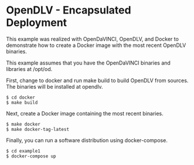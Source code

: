 # OpenDLV - Encapsulated Deployment

This example was realized with OpenDaVINCI, OpenDLV, and Docker to
demonstrate how to create a Docker image with the most recent OpenDLV
binaries.

This example assumes that you have the OpenDaVINCI binaries and libraries
at /opt/od.

First, change to docker and run make build to build OpenDLV from sources.
The binaries will be installed at opendlv.

    $ cd docker
    $ make build

Next, create a Docker image containing the most recent binaries.

    $ make docker
    $ make docker-tag-latest

Finally, you can run a software distribution using docker-compose.

    $ cd example1
    $ docker-compose up
